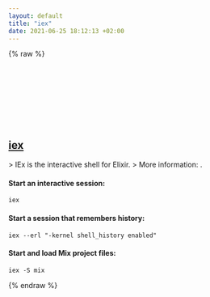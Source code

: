 ```yaml
---
layout: default
title: "iex"
date: 2021-06-25 18:12:13 +02:00
---
```

{% raw %}
<h2 id="iex">
  <a href="/en/common/iex.html">iex</a> <a href="#iex"><svg class="icon">
    <use href="/assets/images/unicode_sprite.svg#link" />
  </svg></a>
</h2>
> IEx is the interactive shell for Elixir.
> More information: <https://hexdocs.pm/iex>.

#### Start an interactive session:
```shell
iex
```
#### Start a session that remembers history:
```shell
iex --erl "-kernel shell_history enabled"
```
#### Start and load Mix project files:
```shell
iex -S mix
```
{% endraw %}